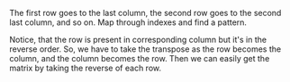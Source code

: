 The first row goes to the last column, the second row goes to the second last column, and so on. Map through indexes and find a pattern. 

Notice, that the row is present in corresponding column but it's in the reverse order. So, we have to take the transpose as the row becomes the column, and the column becomes the row. Then we can easily get the matrix by taking the reverse of each row. ​
